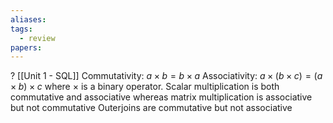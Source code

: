```yaml
---
aliases: 
tags:
  - review
papers:
---
```

?
[[Unit 1 - SQL]]
Commutativity: $a \times b = b \times a$
Associativity: $a \times (b \times c) = (a \times b) \times c$
where $\times$ is a binary operator. Scalar multiplication is both commutative and associative whereas matrix multiplication is associative but not commutative
Outerjoins are commutative but not associative